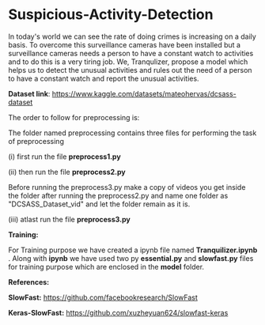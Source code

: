 # Suspicious-Activity-Detection

In today's world we can see the rate of doing crimes is increasing on a daily basis. To overcome this surveillance cameras have been installed but a surveillance cameras needs a person to have a constant watch to activities and to do this is a very tiring job. We, Tranqulizer, propose a model which helps us to detect the unusual activities and rules out the need of a person to have a constant watch and report the unusual activities.

**Dataset link**: https://www.kaggle.com/datasets/mateohervas/dcsass-dataset

The order to follow for preprocessing is:

  The folder named preprocessing contains three files for performing the task of preprocessing
  
(i) first run the file **preprocess1.py**

(ii) then run the file **preprocess2.py**

Before running the preprocess3.py make a copy of videos you get inside the folder after running the preprocess2.py and name one folder as "DCSASS_Dataset_vid" and let the folder remain as it is.

(iii) atlast run the file **preprocess3.py**

**Training:**

For Training purpose we have created a ipynb file named **Tranquilizer.ipynb** . Along with **ipynb** we have used two py **essential.py** and **slowfast.py** files for training purpose which are enclosed in the **model** folder.

**References:**

**SlowFast:** https://github.com/facebookresearch/SlowFast 

**Keras-SlowFast:** https://github.com/xuzheyuan624/slowfast-keras

